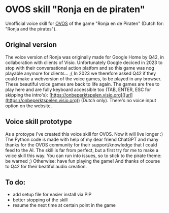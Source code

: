 # OVOS skill "Ronja en de piraten"
Unofficial voice skill for [OVOS]([url](http://openvoiceos.org)) of the game "Ronja en de Piraten" (Dutch for: "Ronja and the pirates").

## Original version
The voice version of Ronja was originally made for Google Home by Q42, in collaboration with clients of Visio. 
Unfortunately Google deciced in 2023 to stop with their conversational action platfom and so this game was nog playable anymore for clients... ;(
In 2023 we therefore asked Q42 if they could  make a webversion of the voice games, to be played in any browser. These beautiful voice games are back to life again. 
The games are free to play here and are fully keyboard accessible too (TAB, ENTER, ESC for skipping the intro's):
[https://onbeperktspelen.visio.org]([url](https://onbeperktspelen.visio.org)) (Dutch only).
There's no voice input option on the website.

## Voice skill prototype
As a protoype I've created this voice skill for OVOS. Now it will live longer :)
The Python code is made with help of my dear friend ChatGPT and many thanks for the OVOS community for their support/knowledge that I could feed to the AI.
The skill is far from perfect, but a first try for me to make a voice skill this way. You can run into issues, so to stick to the pirate theme: be warned ;)
Otherwise: have fun playing the game!
And thanks of course to Q42 for their beatiful audio creation.

## To do:
* add setup file for easier install via PIP
* better stopping of the skill
* resume the next time at certain point in the game




